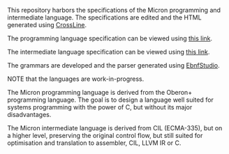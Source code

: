 This repository harbors the specifications of the Micron programming and intermediate language. The specifications are edited and the HTML generated using [CrossLine](https://github.com/rochus-keller/crossline/).

The programming language specification can be viewed using [this link](https://htmlpreview.github.io/?https://github.com/micron-language/specification/blob/master/The_Micron_Programming_Language_Specification.html).

The intermediate language specification can be viewed using [this link](https://htmlpreview.github.io/?https://github.com/micron-language/specification/blob/master/The_Micron_Intermediate_Language_Specification.html).

The grammars are developed and the parser generated using [EbnfStudio](https://github.com/rochus-keller/EbnfStudio).

NOTE that the languages are work-in-progress.


The Micron programming language is derived from the Oberon+ programming language. The goal is to design a language well suited for systems programming with the power of C, but without its major disadvantages.

The Micron intermediate language is derived from CIL (ECMA-335), but on a higher level, preserving the original control flow, but still suited for optimisation and translation to assembler, CIL, LLVM IR or C.
